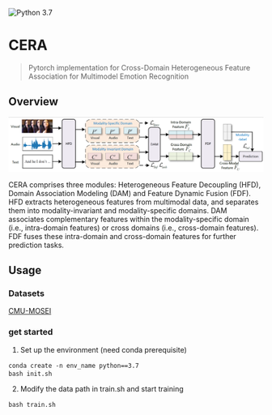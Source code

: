 ![Python 3.7](https://img.shields.io/badge/python-3.7-blue.svg)  

# CERA
> Pytorch implementation for Cross-Domain Heterogeneous Feature Association for Multimodel Emotion Recognition

## Overview
<p align="center">
<img src='img\\architecture.png'/>

CERA comprises three modules: Heterogeneous Feature Decoupling (HFD), Domain Association Modeling (DAM) and Feature Dynamic Fusion (FDF). HFD extracts heterogeneous features from multimodal data, and separates them into modality-invariant and modality-specific domains. DAM associates complementary features within the modality-specific domain (i.e., intra-domain features) or cross domains (i.e., cross-domain features). FDF fuses these intra-domain and cross-domain features for further prediction tasks.

## Usage


### Datasets

[CMU-MOSEI](http://immortal.multicomp.cs.cmu.edu/raw_datasets/CMU_MOSEI.zip)

### get started

1. Set up the environment (need conda prerequisite)

```
conda create -n env_name python==3.7
bash init.sh
```

2. Modify the data path in train.sh and start training

```
bash train.sh
```


